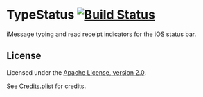# TypeStatus [![Build Status](https://travis-ci.org/hbang/TypeStatus.svg)](https://travis-ci.org/hbang/TypeStatus)
iMessage typing and read receipt indicators for the iOS status bar.

## License
Licensed under the [Apache License, version 2.0](https://www.apache.org/licenses/LICENSE-2.0.html).

See [Credits.plist](prefs/Resources/Credits.plist) for credits.
